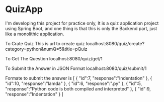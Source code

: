 # QuizApp
I'm developing this project for practice only, It is a quiz application project using Spring Boot, and one thing is that this is only the Backend part, just like a monolithic application.

To Crate Quiz This is url to create quiz
localhost:8080/quiz/create?category=python&numQ=5&title=pQuiz

To Get The Question
localhost:8080/quiz/get/1

To Submit the Answer in JSON Format
localhost:8080/quiz/submit/1

Formate to submit the answer is 
[
    {
        "id":7,
        "response":"Indentation"
    },
    {
        "id":10,
        "response":"lamda"
    },
    {
        "id":6,
        "response":".py"
    },
    {
        "id":5,
        "response":"Python code is both compiled and interpreted"
    },
    {
        "id":9,
        "response":"Indentation"
        }
]
